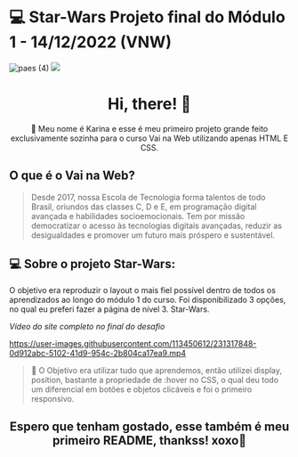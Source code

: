 # 💻 Star-Wars Projeto final do Módulo 1 - 14/12/2022 (VNW) 
![paes (4)](https://user-images.githubusercontent.com/113450612/235277606-e080d628-c7d4-4dcb-b71a-bd85e26aa8c5.png)
<img src="https://user-images.githubusercontent.com/113450612/235277606-e080d628-c7d4-4dcb-b71a-bd85e26aa8c5.png" />

<h1 align="center"> Hi, there! 👋 </h1>

<p align="center">🚀 Meu nome é Karina e esse é meu primeiro projeto grande feito exclusivamente sozinha para o curso Vai na Web utilizando apenas HTML E CSS.</p>

## O que é o Vai na Web? 

>Desde 2017, nossa Escola de Tecnologia forma talentos de todo Brasil, oriundos das classes C, D e E, em programação digital avançada e habilidades socioemocionais.
>Tem por missão democratizar o acesso às tecnologias digitais avançadas, reduzir as desigualdades e promover um futuro mais próspero e sustentável.


## 💻 Sobre o projeto Star-Wars:
O objetivo era reproduzir o layout o mais fiel possível dentro de todos os aprendizados ao longo do módulo 1 do curso. 
Foi disponibilizado 3 opções, no qual eu preferi fazer a página de nível 3. Star-Wars.

*Vídeo do site completo no final do desafio*

https://user-images.githubusercontent.com/113450612/231317848-0d912abc-5102-41d9-954c-2b804ca17ea9.mp4

> :construction: O Objetivo era utilizar tudo que aprendemos, então utilizei display, position, bastante a propriedade de :hover no CSS, o qual deu todo um diferencial em botões e objetos clicáveis e foi o primeiro responsivo.



<h2 align="center"> Espero que tenham gostado, esse também é meu primeiro README, thankss! xoxo👋 </h2>
